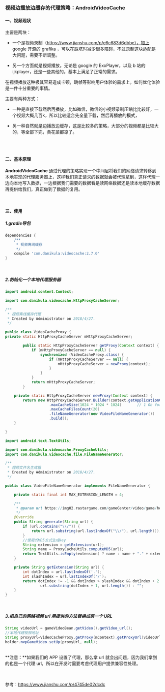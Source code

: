 ### 视频边播放边缓存的代理策略：AndroidVideoCache



#### 一、视频现状

主要是两块：

* 一个是视频录制（https://www.jianshu.com/p/e6c683d6dbbe），加上 google 开源的 grafika ，可以在踩坑时减少很多障碍，不过录制这块适配是大问题，需要不断调整。

* 另一个方面就是视频播放，无论是 google 的 ExoPlayer，以及 b 站的 ijkplayer，还是一些其他的，基本上满足了正常的需求。



在视频播放这种极其容易造成卡顿，跳帧等影响用户体验的需求上，如何优化体验是一件十分重要的事情。

主要有两种方式：

* 一种是直接下载然后再播放，比如微信，微信的小视频录制压缩比比较好，一个视频大概几百k，所以比较适合先全量下载，然后再播放的模式，

* 另一种自然就是边播放边缓存，这是比较多的策略，大部分的视频都是比较大的，等全部下完，黄花菜都凉了。

​		
​		

#### 二、基本原理

**AndroidVideoCache** 通过代理的策略实现一个中间层将我们的网络请求转移到本地实现的代理服务器上，这样我们真正请求的数据就会被代理拿到，这样代理一边向本地写入数据，一边根据我们需要的数据看是读网络数据还是读本地缓存数据再提供给我们，真正做到了数据的复用。

​	



#### 三、使用

##### 1.gradle导包

```groovy
dependencies {
	/**
	 * 视频离线缓存
	 */
	compile 'com.danikula:videocache:2.7.0'
}
```


​	
##### 2.初始化一个本地代理服务器

```java
import android.content.Context;

import com.danikula.videocache.HttpProxyCacheServer;

/**
 * 视频离线缓存代理
 * Created by Administrator on 2018/4/27.
 */

public class VideoCacheProxy {
private static HttpProxyCacheServer mHttpProxyCacheServer;

		public static HttpProxyCacheServer getProxy(Context context) {
			if (mHttpProxyCacheServer == null) {
				synchronized (VideoCacheProxy.class) {
					if (mHttpProxyCacheServer == null) {
						mHttpProxyCacheServer = newProxy(context);
					}
				}	
			}
			return mHttpProxyCacheServer;
		}

	private static HttpProxyCacheServer newProxy(Context context) {
		return new HttpProxyCacheServer.Builder(context.getApplicationContext())
					.maxCacheSize(1024 * 1024 * 1024)       // 1 Gb for cache
					.maxCacheFilesCount(20)
					.fileNameGenerator(new VideoFileNameGenerator())
					.build();
	}

}
```
```java
import android.text.TextUtils;

import com.danikula.videocache.ProxyCacheUtils;
import com.danikula.videocache.file.FileNameGenerator;

/**
 * 视频文件名生成器
 * Created by Administrator on 2018/4/27.
 */

public class VideoFileNameGenerator implements FileNameGenerator {

	private static final int MAX_EXTENSION_LENGTH = 4;

	/**
	 * @param url https://img02.rastargame.com/gameCenter/video/game/home/2018/02/26/1519638506564.mp4
	 */
	@Override
	public String generate(String url) {
		if (url.contains("\\/")) {
			return url.substring(url.lastIndexOf("\\/"), url.length());
		}
		//使用的MD5方式生成key
		String extension = getExtension(url);
		String name = ProxyCacheUtils.computeMD5(url);
		return TextUtils.isEmpty(extension) ? name : name + "." + extension;
	}

	private String getExtension(String url) {
		int dotIndex = url.lastIndexOf('.');
		int slashIndex = url.lastIndexOf('/');
		return dotIndex != -1 && dotIndex > slashIndex && dotIndex + 2 + MAX_EXTENSION_LENGTH > url.length() ?
				url.substring(dotIndex + 1, url.length()) : "";
	}
}
```

​		
##### 3.把自己的网络视频 url 用提供的方法替换成另一个 URL

```java
String videoUrl = gameVideoBean.getVideo().getVideo_url();
//本地代理视频地址
String proxyUrl=VideoCacheProxy.getProxy(mContext).getProxyUrl(videoUrl);
holder.nvpGameVideo.setUp(proxyUrl, null);
```

​			
**注意：**如果我们的 APP 设置了代理，那么拿 url 就会出问题，因为我们拿到的也是一个代理 url，所以在开发时需要考虑代理用户提供兼容性处理。


​	
​	
参考：https://www.jianshu.com/p/4745de02dcdc
